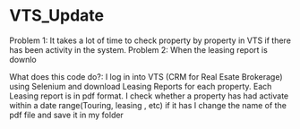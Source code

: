 # VTS_Update

Problem 1: It takes a lot of time to check property by property in VTS if there has been activity in the system.
Problem 2: When the leasing report is downlo



What does this code do?: I log in into VTS (CRM for Real Esate Brokerage) using Selenium and download Leasing Reports for each property.
Each Leasing report is in pdf format. I check whether a property has had activate within a date range(Touring, leasing , etc) if it has
I change the name of the pdf file and save it in my folder
